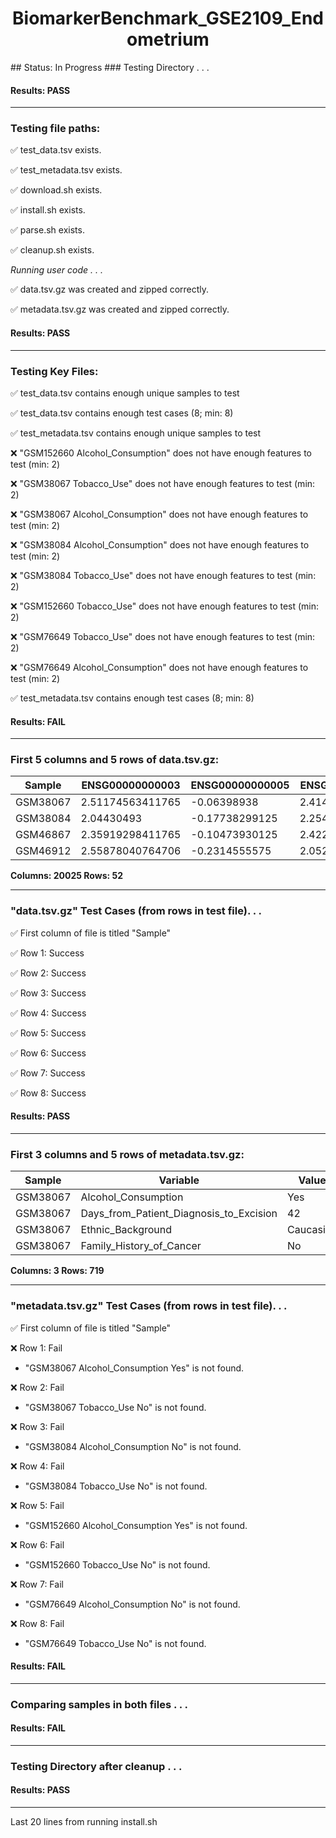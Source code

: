 <h1><center>BiomarkerBenchmark_GSE2109_Endometrium</center></h1>
## Status: In Progress
### Testing Directory . . .

#### Results: PASS
---
### Testing file paths:

&#9989;	test_data.tsv exists.

&#9989;	test_metadata.tsv exists.

&#9989;	download.sh exists.

&#9989;	install.sh exists.

&#9989;	parse.sh exists.

&#9989;	cleanup.sh exists.

*Running user code . . .*

&#9989;	data.tsv.gz was created and zipped correctly.

&#9989;	metadata.tsv.gz was created and zipped correctly.

#### Results: PASS
---
### Testing Key Files:

&#9989;	test_data.tsv contains enough unique samples to test

&#9989;	test_data.tsv contains enough test cases (8; min: 8)

&#9989;	test_metadata.tsv contains enough unique samples to test

&#10060;	"GSM152660       Alcohol_Consumption" does not have enough features to test (min: 2)

&#10060;	"GSM38067        Tobacco_Use" does not have enough features to test (min: 2)

&#10060;	"GSM38067        Alcohol_Consumption" does not have enough features to test (min: 2)

&#10060;	"GSM38084        Alcohol_Consumption" does not have enough features to test (min: 2)

&#10060;	"GSM38084        Tobacco_Use" does not have enough features to test (min: 2)

&#10060;	"GSM152660       Tobacco_Use" does not have enough features to test (min: 2)

&#10060;	"GSM76649        Tobacco_Use" does not have enough features to test (min: 2)

&#10060;	"GSM76649        Alcohol_Consumption" does not have enough features to test (min: 2)

&#9989;	test_metadata.tsv contains enough test cases (8; min: 8)

#### Results: **FAIL**
---

### First 5 columns and 5 rows of data.tsv.gz:

|	Sample	|	ENSG00000000003	|	ENSG00000000005	|	ENSG00000000419	|	ENSG00000000457	|
|	---	|	---	|	---	|	---	|	---	|
|	GSM38067	|	2.51174563411765	|	-0.06398938	|	2.41418058111111	|	0.532588206875	|
|	GSM38084	|	2.04430493	|	-0.17738299125	|	2.25459530444444	|	0.2675048278125	|
|	GSM46867	|	2.35919298411765	|	-0.10473930125	|	2.42252435777778	|	0.5238796334375	|
|	GSM46912	|	2.55878040764706	|	-0.2314555575	|	2.05281890111111	|	0.48969787375	|

**Columns: 20025 Rows: 52**

---
### "data.tsv.gz" Test Cases (from rows in test file). . .

&#9989;	First column of file is titled "Sample"

&#9989;	Row 1: Success

&#9989;	Row 2: Success

&#9989;	Row 3: Success

&#9989;	Row 4: Success

&#9989;	Row 5: Success

&#9989;	Row 6: Success

&#9989;	Row 7: Success

&#9989;	Row 8: Success

#### Results: PASS
---
### First 3 columns and 5 rows of metadata.tsv.gz:

|	Sample	|	Variable	|	Value	|
|	---	|	---	|	---	|
|	GSM38067	|	Alcohol_Consumption	|	Yes	|
|	GSM38067	|	Days_from_Patient_Diagnosis_to_Excision	|	42	|
|	GSM38067	|	Ethnic_Background	|	Caucasian	|
|	GSM38067	|	Family_History_of_Cancer	|	No	|

**Columns: 3 Rows: 719**

---
### "metadata.tsv.gz" Test Cases (from rows in test file). . .

&#9989;	First column of file is titled "Sample"

&#10060;	Row 1: Fail
- "GSM38067        Alcohol_Consumption	Yes" is not found.

&#10060;	Row 2: Fail
- "GSM38067        Tobacco_Use	No" is not found.

&#10060;	Row 3: Fail
- "GSM38084        Alcohol_Consumption	No" is not found.

&#10060;	Row 4: Fail
- "GSM38084        Tobacco_Use	No" is not found.

&#10060;	Row 5: Fail
- "GSM152660       Alcohol_Consumption	Yes" is not found.

&#10060;	Row 6: Fail
- "GSM152660       Tobacco_Use	No" is not found.

&#10060;	Row 7: Fail
- "GSM76649        Alcohol_Consumption	No" is not found.

&#10060;	Row 8: Fail
- "GSM76649        Tobacco_Use	No" is not found.

#### Results: **FAIL**
---
### Comparing samples in both files . . .

#### Results: **FAIL**

---
### Testing Directory after cleanup . . .

#### Results: PASS
---
Last 20 lines from running install.sh
~~~~bash
~~~~
